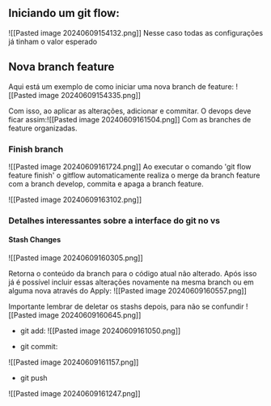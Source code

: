 ## Iniciando um git flow:
![[Pasted image 20240609154132.png]]
	Nesse caso todas as configurações já tinham o valor esperado

## Nova branch feature
Aqui está um exemplo de como iniciar uma nova branch de feature:
![[Pasted image 20240609154335.png]]


Com isso, ao aplicar as alterações, adicionar e commitar. O devops deve ficar assim:![[Pasted image 20240609161504.png]]
Com as branches de feature organizadas.

### Finish branch
![[Pasted image 20240609161724.png]]
Ao executar o comando 'git flow feature finish' o gitflow automaticamente realiza o merge da branch feature com a branch develop, commita e apaga a branch feature.

![[Pasted image 20240609163102.png]]


### Detalhes interessantes sobre a interface do git no vs

#### Stash Changes
![[Pasted image 20240609160305.png]]

Retorna o conteúdo da branch para o código atual não alterado. Após isso já é possível incluir essas alterações novamente na mesma branch ou em alguma nova através do Apply:
![[Pasted image 20240609160557.png]]


Importante lembrar de deletar os stashs depois, para não se confundir
![[Pasted image 20240609160645.png]]

- git add:
![[Pasted image 20240609161050.png]]

 - git commit:
 
![[Pasted image 20240609161157.png]]

- git push

![[Pasted image 20240609161247.png]]